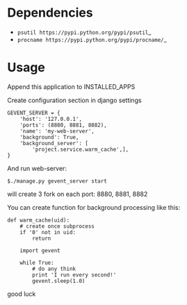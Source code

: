 Dependencies
=====
- `psutil https://pypi.python.org/pypi/psutil`_
- `procname https://pypi.python.org/pypi/procname/`_

Usage
=====
Append this application to INSTALLED_APPS

Create configuration section in django settings

	GEVENT_SERVER = {
	    'host': '127.0.0.1',
	    'ports': (8880, 8881, 8882),
	    'name': 'my-web-server',
	    'background': True,
	    'background_server': [
	        'project.service.warm_cache',],
	}

And run web-server:

	$./manage.py gevent_server start

will create 3 fork on each port: 8880, 8881, 8882

You can create function for background processing like this:

	def warm_cache(uid):
	    # create once subprocess
	    if '0' not in uid:
	        return
	
	    import gevent
	
	    while True:
	        # do any think
	        print 'I run every second!'
	        gevent.sleep(1.0)

good luck